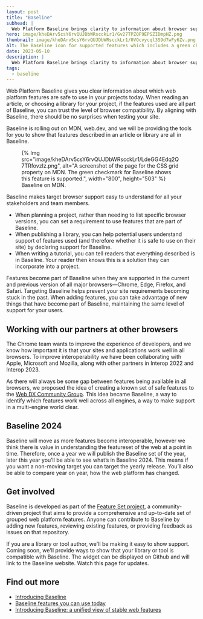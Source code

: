 ```yaml
---
layout: post
title: "Baseline"
subhead: |
  Web Platform Baseline brings clarity to information about browser support for web platform features.
hero: image/kheDArv5csY6rvQUJDbWRscckLr1/Gv27TPZQF9EPSZIDmpHZ.png
thumbnail: image/kheDArv5csY6rvQUJDbWRscckLr1/0VOcvycql3S9d7wFy6Zv.png
alt: The Baseline icon for supported features which includes a green check.
date: 2023-05-10
description: |
  Web Platform Baseline brings clarity to information about browser support for web platform features.
tags:
  - baseline
---
```


Web Platform Baseline gives you clear information about which web platform features are safe to use in your projects today. When reading an article, or choosing a library for your project, if the features used are all part of Baseline, you can trust the level of browser compatibility. By aligning with Baseline, there should be no surprises when testing your site.

Baseline is rolling out on MDN, web.dev, and we will be providing the tools for you to show that features described in an article or library are all in Baseline.

<figure>
{% Img src="image/kheDArv5csY6rvQUJDbWRscckLr1/LdeGG4Edq2Q7TRfovzIz.png", alt="A screenshot of the page for the CSS grid property on MDN. The green checkmark for Baseline shows this feature is supported.", width="800", height="503" %}
    <figcaption>Baseline on MDN.</figcaption>
</figure>

Baseline makes target browser support easy to understand for all your stakeholders and team members. 

- When planning a project, rather than needing to list specific browser versions, you can set a requirement to use features that are part of Baseline.
- When publishing a library, you can help potential users understand support of features used (and therefore whether it is safe to use on their site) by declaring support for Baseline.
- When writing a tutorial, you can tell readers that everything described is in Baseline. Your reader then knows this is a solution they can incorporate into a project.

Features become part of Baseline when they are supported in the current and previous version of all major browsers—Chrome, Edge, Firefox, and Safari. Targeting Baseline helps prevent your site requirements becoming stuck in the past. When adding features, you can take advantage of new things that have become part of Baseline, maintaining the same level of support for your users. 

## Working with our partners at other browsers

The Chrome team wants to improve the experience of developers, and we know how important it is that your sites and applications work well in all browsers. To improve interoperability we have been collaborating with Apple, Microsoft and Mozilla, along with other partners in Interop 2022 and Interop 2023. 

As there will always be some gap between features being available in all browsers, we proposed the idea of creating a known set of safe features to the [Web DX Community Group](https://www.w3.org/blog/2022/11/webdx-improving-the-experience-for-web-developers/). This idea became Baseline, a way to identify which features work well across all engines, a way to make support in a multi-engine world clear.

## Baseline 2024

Baseline will move as more features become interoperable, however we think there is value in understanding the featureset of the web at a point in time. Therefore, once a year we will publish the Baseline set of the year, later this year you’ll be able to see what’s in Baseline 2024. This means if you want a non-moving target you can target the yearly release. You’ll also be able to compare year on year, how the web platform has changed.  

## Get involved

Baseline is developed as part of the [Feature Set project](https://github.com/web-platform-dx/feature-set), a community-driven project that aims to provide a comprehensive and up-to-date set of grouped web platform features. Anyone can contribute to Baseline by adding new features, reviewing existing features, or providing feedback as issues on that repository.

If you are a library or tool author, we'll be making it easy to show support. Coming soon, we'll provide ways to show that your library or tool is compatible with Baseline. The widget can be displayed on Github and will link to the Baseline website. Watch this page for updates.

## Find out more

- [Introducing Baseline](/introducing-baseline/)
- [Baseline features you can use today](/baseline-features/)
- [Introducing Baseline: a unified view of stable web features](https://developer.mozilla.org/blog/baseline-unified-view-stable-web-features/)
